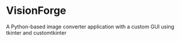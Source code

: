 # VisionForge
A Python-based image converter application with a custom GUI using tkinter and customtkinter
